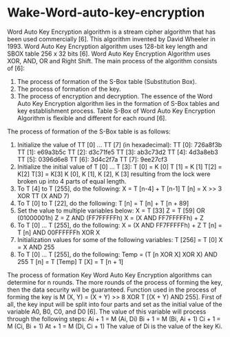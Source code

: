 # Wake-Word-auto-key-encryption


Word Auto Key Encryption algorithm is a stream cipher algorithm that has been used commercially [6]. This algorithm invented by David Wheeler in 1993. Word Auto Key Encryption algorithm uses 128-bit key length and SBOX table 256 x 32 bits [6]. Word Auto Key Encryption Algorithm uses XOR, AND, OR and Right Shift. The main process of the algorithm consists of [6]:
1. The process of formation of the S-Box table (Substitution Box).
2. The process of formation of the key.
3. The process of encryption and decryption.
The essence of the Word Auto Key Encryption algorithm lies in the formation of S-Box tables and key establishment process. Table S-Box of Word Auto Key Encryption Algorithm is flexible and different for each round [6].

The process of formation of the S-Box table is as follows:
1.  Initialize the value of TT [0] ... TT [7] (in hexadecimal):
TT [0]: 726a8f3b 
TT [1]: e69a3b5c 
TT [2]: d3c71fe5 
TT [3]: ab3c73d2 
TT [4]: 4d3a8eb3 
TT [5]: 0396d6e8 
TT [6]: 3d4c2f7a 
TT [7]: 9ee27cf3 
2.  Initialize the initial value of 
T [0] ... T [3]:
T [0] = K [0]      T [1] = K [1]
T[2] = K[2]      T[3] = K[3]
K [0], K [1], K [2], K [3] resulting from the lock were broken up into 4 parts of equal length.
3.  To T [4] to T [255], do the following:
X = T [n-4] + T [n-1]
T [n] = X >> 3 XOR TT (X AND 7)
4.  To T [0] to T [22], do the following:
T [n] = T [n] + T [n + 89]
5.  Set the value to multiple variables below:
X = T [33]
Z = T [59] OR (01000001h)
Z = Z AND (FF7FFFFFh)
X = (X AND FF7FFFFFh) + Z
6.  To T [0] ... T [255], do the following:
X = (X AND FF7FFFFFh) + Z
T [n] = T [n] AND 00FFFFFFh XOR X
7.  Initialization values for some of the following variables:
T [256] = T [0]
X = X AND 255
8.  To T [0] ... T [255], do the following:
Temp = (T [n XOR X] XOR X) AND 255
T [n] = T [Temp]
T [X] = T [n + 1]

The process of formation Key Word Auto Key Encryption algorithms can determine for n rounds. The more rounds of the process of forming the key, then the data security will be guaranteed. Function used in the process of forming the key is M (X, Y) = (X + Y) >> 8 XOR T [(X + Y) AND 255]. First of all, the key input will be split into four parts and set as the initial value of the variable A0, B0, C0, and D0 [6]. The value of this variable will process through the following steps:
Ai + 1 = M (Ai, Di)
Bi + 1 = M (Bi, Ai + 1)
Ci + 1 = M (Ci, Bi + 1)
At + 1 = M (Di, Ci + 1)
The value of Di is the value of the key Ki.